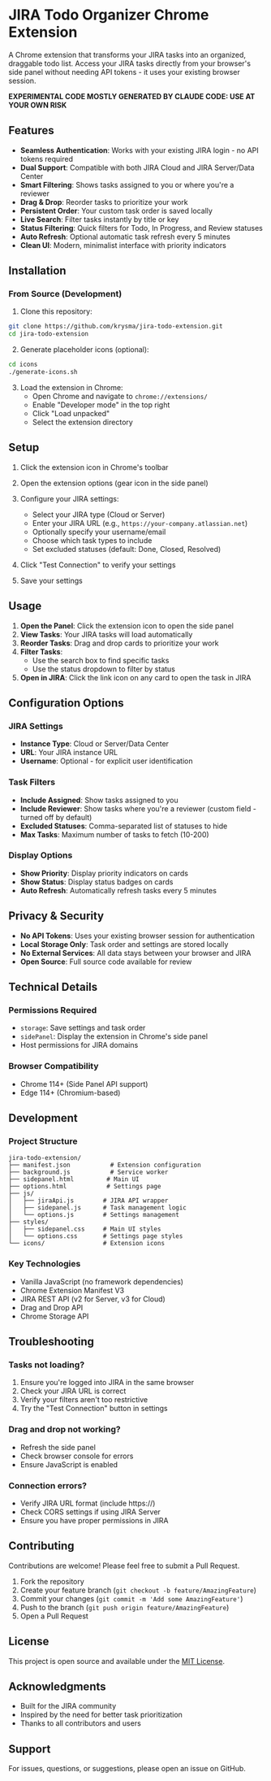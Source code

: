 # JIRA Todo Organizer Chrome Extension

A Chrome extension that transforms your JIRA tasks into an organized, draggable todo list. Access your JIRA tasks directly from your browser's side panel without needing API tokens - it uses your existing browser session.

**EXPERIMENTAL CODE MOSTLY GENERATED BY CLAUDE CODE: USE AT YOUR OWN RISK**

## Features

- **Seamless Authentication**: Works with your existing JIRA login - no API tokens required
- **Dual Support**: Compatible with both JIRA Cloud and JIRA Server/Data Center
- **Smart Filtering**: Shows tasks assigned to you or where you're a reviewer
- **Drag & Drop**: Reorder tasks to prioritize your work
- **Persistent Order**: Your custom task order is saved locally
- **Live Search**: Filter tasks instantly by title or key
- **Status Filtering**: Quick filters for Todo, In Progress, and Review statuses
- **Auto Refresh**: Optional automatic task refresh every 5 minutes
- **Clean UI**: Modern, minimalist interface with priority indicators

## Installation

### From Source (Development)

1. Clone this repository:
```bash
git clone https://github.com/krysma/jira-todo-extension.git
cd jira-todo-extension
```

2. Generate placeholder icons (optional):
```bash
cd icons
./generate-icons.sh
```

3. Load the extension in Chrome:
   - Open Chrome and navigate to `chrome://extensions/`
   - Enable "Developer mode" in the top right
   - Click "Load unpacked"
   - Select the extension directory

## Setup

1. Click the extension icon in Chrome's toolbar
2. Open the extension options (gear icon in the side panel)
3. Configure your JIRA settings:
   - Select your JIRA type (Cloud or Server)
   - Enter your JIRA URL (e.g., `https://your-company.atlassian.net`)
   - Optionally specify your username/email
   - Choose which task types to include
   - Set excluded statuses (default: Done, Closed, Resolved)

4. Click "Test Connection" to verify your settings
5. Save your settings

## Usage

1. **Open the Panel**: Click the extension icon to open the side panel
2. **View Tasks**: Your JIRA tasks will load automatically
3. **Reorder Tasks**: Drag and drop cards to prioritize your work
4. **Filter Tasks**: 
   - Use the search box to find specific tasks
   - Use the status dropdown to filter by status
5. **Open in JIRA**: Click the link icon on any card to open the task in JIRA

## Configuration Options

### JIRA Settings
- **Instance Type**: Cloud or Server/Data Center
- **URL**: Your JIRA instance URL
- **Username**: Optional - for explicit user identification

### Task Filters
- **Include Assigned**: Show tasks assigned to you
- **Include Reviewer**: Show tasks where you're a reviewer (custom field - turned off by default)
- **Excluded Statuses**: Comma-separated list of statuses to hide
- **Max Tasks**: Maximum number of tasks to fetch (10-200)

### Display Options
- **Show Priority**: Display priority indicators on cards
- **Show Status**: Display status badges on cards
- **Auto Refresh**: Automatically refresh tasks every 5 minutes

## Privacy & Security

- **No API Tokens**: Uses your existing browser session for authentication
- **Local Storage Only**: Task order and settings are stored locally
- **No External Services**: All data stays between your browser and JIRA
- **Open Source**: Full source code available for review

## Technical Details

### Permissions Required
- `storage`: Save settings and task order
- `sidePanel`: Display the extension in Chrome's side panel
- Host permissions for JIRA domains

### Browser Compatibility
- Chrome 114+ (Side Panel API support)
- Edge 114+ (Chromium-based)

## Development

### Project Structure
```
jira-todo-extension/
├── manifest.json           # Extension configuration
├── background.js           # Service worker
├── sidepanel.html         # Main UI
├── options.html           # Settings page
├── js/
│   ├── jiraApi.js        # JIRA API wrapper
│   ├── sidepanel.js      # Task management logic
│   └── options.js        # Settings management
├── styles/
│   ├── sidepanel.css     # Main UI styles
│   └── options.css       # Settings page styles
└── icons/                # Extension icons
```

### Key Technologies
- Vanilla JavaScript (no framework dependencies)
- Chrome Extension Manifest V3
- JIRA REST API (v2 for Server, v3 for Cloud)
- Drag and Drop API
- Chrome Storage API

## Troubleshooting

### Tasks not loading?
1. Ensure you're logged into JIRA in the same browser
2. Check your JIRA URL is correct
3. Verify your filters aren't too restrictive
4. Try the "Test Connection" button in settings

### Drag and drop not working?
- Refresh the side panel
- Check browser console for errors
- Ensure JavaScript is enabled

### Connection errors?
- Verify JIRA URL format (include https://)
- Check CORS settings if using JIRA Server
- Ensure you have proper permissions in JIRA

## Contributing

Contributions are welcome! Please feel free to submit a Pull Request.

1. Fork the repository
2. Create your feature branch (`git checkout -b feature/AmazingFeature`)
3. Commit your changes (`git commit -m 'Add some AmazingFeature'`)
4. Push to the branch (`git push origin feature/AmazingFeature`)
5. Open a Pull Request

## License

This project is open source and available under the [MIT License](LICENSE).

## Acknowledgments

- Built for the JIRA community
- Inspired by the need for better task prioritization
- Thanks to all contributors and users

## Support

For issues, questions, or suggestions, please open an issue on GitHub.